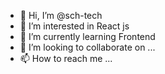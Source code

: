 - 👋 Hi, I’m @sch-tech
- 👀 I’m interested in React js
- 🌱 I’m currently learning Frontend
- 💞️ I’m looking to collaborate on ...
- 📫 How to reach me ...

<!---
sch-tech/sch-tech is a ✨ special ✨ repository because its `README.md` (this file) appears on your GitHub profile.
You can click the Preview link to take a look at your changes.
--->
